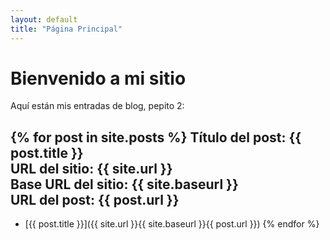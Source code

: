```yaml
---
layout: default
title: "Página Principal"
---
```


# Bienvenido a mi sitio
Aquí están mis entradas de blog, pepito 2:

{% for post in site.posts %}
**Título del post:** {{ post.title }}  
**URL del sitio:** {{ site.url }}  
**Base URL del sitio:** {{ site.baseurl }}  
**URL del post:** {{ post.url }}  
---
* [{{ post.title }}]({{ site.url }}{{ site.baseurl }}{{ post.url }})
{% endfor %}
